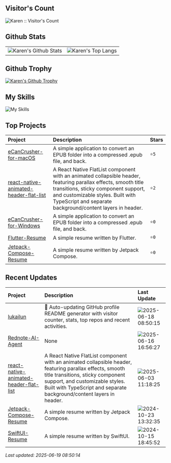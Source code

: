 ## Visitor's Count

<img src="https://profile-counter.glitch.me/lukailun/count.svg" alt="Karen :: Visitor's Count" />

## Github Stats

<table>
  <tr>
    <td>
      <img src="https://github-readme-stats.vercel.app/api?username=lukailun&show_icons=true&hide_border=true" alt="Karen's Github Stats" />
    </td>
    <td>
      <img src="https://github-readme-stats.vercel.app/api/top-langs/?username=lukailun&layout=compact&hide_border=true&langs_count=10" alt="Karen's Top Langs" />
    </td>
  </tr>
</table>

## Github Trophy

<p>
  <a href="https://github.com/ryo-ma/github-profile-trophy"><img src="https://github-profile-trophy.vercel.app/?username=lukailun" alt="Karen's Github Trophy" /></a>
</p>

## My Skills

![My Skills](https://skillicons.dev/icons?i=androidstudio,apple,css,dart,flutter,git,github,githubactions,gitlab,gmail,html,js,kotlin,md,nodejs,npm,pinia,pnpm,py,react,reactivex,redux,sqlite,stackoverflow,sentry,swift,tailwind,ts,vscode,vue)

## Top Projects
|Project|Description|Stars|
|:--|:--|:--|
|[eCanCrusher-for-macOS](https://github.com/lukailun/eCanCrusher-for-macOS)|A simple application to convert an EPUB folder into a compressed .epub file, and back.|`⭐5`|
|[react-native-animated-header-flat-list](https://github.com/lukailun/react-native-animated-header-flat-list)|A React Native FlatList component with an animated collapsible header, featuring parallax effects, smooth title transitions, sticky component support, and customizable styles. Built with TypeScript and separate background/content layers in header.|`⭐2`|
|[eCanCrusher-for-Windows](https://github.com/lukailun/eCanCrusher-for-Windows)|A simple application to convert an EPUB folder into a compressed .epub file, and back.|`⭐0`|
|[Flutter-Resume](https://github.com/lukailun/Flutter-Resume)|A simple resume written by Flutter.|`⭐0`|
|[Jetpack-Compose-Resume](https://github.com/lukailun/Jetpack-Compose-Resume)|A simple resume written by Jetpack Compose.|`⭐0`|

## Recent Updates
|Project|Description|Last Update|
|:--|:--|:--|
|[lukailun](https://github.com/lukailun/lukailun)|🔄 Auto-updating GitHub profile README generator with visitor counter, stats, top repos and recent activities.|![2025-06-18 08:50:15](https://img.shields.io/badge/2025--06--18-08%3A50%3A15-brightgreen?style=flat-square)|
|[Rednote-AI-Agent](https://github.com/lukailun/Rednote-AI-Agent)|None|![2025-06-16 16:56:27](https://img.shields.io/badge/2025--06--16-16%3A56%3A27-brightgreen?style=flat-square)|
|[react-native-animated-header-flat-list](https://github.com/lukailun/react-native-animated-header-flat-list)|A React Native FlatList component with an animated collapsible header, featuring parallax effects, smooth title transitions, sticky component support, and customizable styles. Built with TypeScript and separate background/content layers in header.|![2025-06-03 11:18:25](https://img.shields.io/badge/2025--06--03-11%3A18%3A25-brightgreen?style=flat-square)|
|[Jetpack-Compose-Resume](https://github.com/lukailun/Jetpack-Compose-Resume)|A simple resume written by Jetpack Compose.|![2024-10-23 13:32:35](https://img.shields.io/badge/2024--10--23-13%3A32%3A35-brightgreen?style=flat-square)|
|[SwiftUI-Resume](https://github.com/lukailun/SwiftUI-Resume)|A simple resume written by SwiftUI.|![2024-10-15 18:45:52](https://img.shields.io/badge/2024--10--15-18%3A45%3A52-brightgreen?style=flat-square)|

*Last updated: 2025-06-19 08:50:14*
